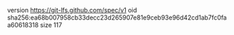 version https://git-lfs.github.com/spec/v1
oid sha256:ea68b007958cb33decc23d265907e81e9ceb93e96d42cd1ab7fc0faa60618318
size 117
